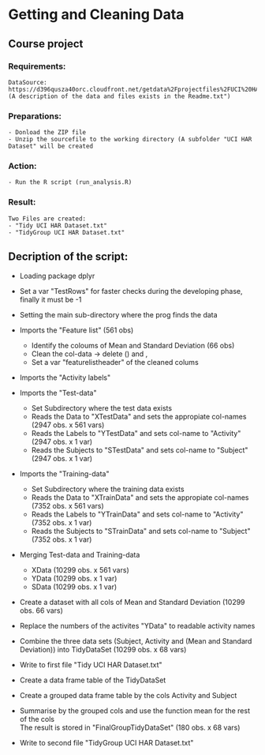 # Getting and Cleaning Data
## Course project

### Requirements:
	DataSource: https://d396qusza40orc.cloudfront.net/getdata%2Fprojectfiles%2FUCI%20HAR%20Dataset.zip 
	(A description of the data and files exists in the Readme.txt")

### Preparations:
	- Donload the ZIP file
	- Unzip the sourcefile to the working directory (A subfolder "UCI HAR Dataset" will be created

### Action:
	- Run the R script (run_analysis.R)

### Result:
	Two Files are created:
	- "Tidy UCI HAR Dataset.txt"
	- "TidyGroup UCI HAR Dataset.txt"

## Decription of the script:
- Loading package dplyr
- Set a var "TestRows" for faster checks during the developing phase, finally it must be -1
- Setting the main sub-directory where the prog finds the data 

- Imports the "Feature list" (561 obs)
  - Identify the coloums of Mean and Standard Deviation (66 obs)
  - Clean the col-data -> delete () and ,
  - Set a var "featurelistheader" of the cleaned colums 

- Imports the "Activity labels" 

- Imports the "Test-data"
  - Set Subdirectory where the test data exists
  - Reads the Data to "XTestData" and sets the appropiate col-names (2947 obs. x 561 vars)
  - Reads the Labels to "YTestData" and sets col-name to "Activity" (2947 obs. x 1 var)
  - Reads the Subjects to "STestData" and sets col-name to "Subject" (2947 obs. x 1 var)

- Imports the "Training-data"
  - Set Subdirectory where the training data exists
  - Reads the Data to "XTrainData" and sets the appropiate col-names (7352 obs. x 561 vars)
  - Reads the Labels to "YTrainData" and sets col-name to "Activity" (7352 obs. x 1 var)
  - Reads the Subjects to "STrainData" and sets col-name to "Subject" (7352 obs. x 1 var)

- Merging Test-data and Training-data
  - XData (10299 obs. x 561 vars)
  - YData (10299 obs. x 1 var)
  - SData (10299 obs. x 1 var)

- Create a dataset with all cols of Mean and Standard Deviation (10299 obs. 66 vars)

- Replace the numbers of the activites "YData" to readable activity names

- Combine the three data sets (Subject, Activity and (Mean and Standard Deviation)) 
  into TidyDataSet (10299 obs. x 68 vars)

- Write to first file "Tidy UCI HAR Dataset.txt"

- Create a data frame table of the TidyDataSet 

- Create a grouped data frame table by the cols Activity and Subject

- Summarise by the grouped cols and use the function mean for the rest of the cols  
  The result is stored in "FinalGroupTidyDataSet" (180 obs. x 68 vars)

- Write to second file "TidyGroup UCI HAR Dataset.txt"
  